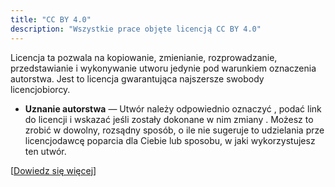 ```yaml
---
title: "CC BY 4.0"
description: "Wszystkie prace objęte licencją CC BY 4.0"
---
```


Licencja ta pozwala na kopiowanie, zmienianie, rozprowadzanie, przedstawianie i wykonywanie utworu jedynie pod warunkiem oznaczenia autorstwa. Jest to licencja gwarantująca najszersze swobody licencjobiorcy.

- **Uznanie autorstwa** — Utwór należy odpowiednio oznaczyć , podać link do licencji i wskazać jeśli zostały dokonane w nim zmiany . Możesz to zrobić w dowolny, rozsądny sposób, o ile nie sugeruje to udzielania prze licencjodawcę poparcia dla Ciebie lub sposobu, w jaki wykorzystujesz ten utwór. 

[[Dowiedz się więcej](https://creativecommons.org/licenses/by/4.0/deed.pl)]
